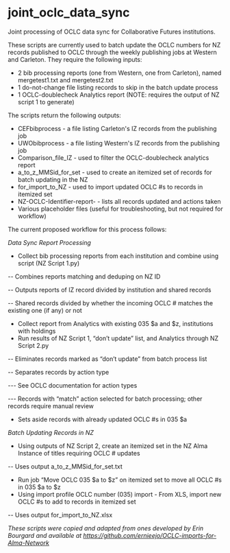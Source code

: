 # joint_oclc_data_sync
Joint processing of OCLC data sync for Collaborative Futures institutions.

These scripts are currently used to batch update the OCLC numbers for NZ records published to OCLC through the weekly publishing jobs at Western and Carleton. They require the following inputs:

- 2 bib processing reports (one from Western, one from Carleton), named mergetest1.txt and mergetest2.txt
- 1 do-not-change file listing records to skip in the batch update process
- 1 OCLC-doublecheck Analytics report (NOTE: requires the output of NZ script 1 to generate)

The scripts return the following outputs:

- CEFbibprocess - a file listing Carleton's IZ records from the publishing job
- UWObibprocess - a file listing Western's IZ records from the publishing job
- Comparison_file_IZ - used to filter the OCLC-doublecheck analytics report
- a_to_z_MMSid_for_set - used to create an itemized set of records for batch updating in the NZ
- for_import_to_NZ - used to import updated OCLC #s to records in itemized set
- NZ-OCLC-Identifier-report-<date> - lists all records updated and actions taken
- Various placeholder files (useful for troubleshooting, but not required for workflow)

The current proposed workflow for this process follows:

_Data Sync Report Processing_
- Collect bib processing reports from each institution and combine using script (NZ Script 1.py)

-- Combines reports matching and deduping on NZ ID

-- Outputs reports of IZ record divided by institution and shared records

-- Shared records divided by whether the incoming OCLC # matches the existing one (if any) or not
- Collect report from Analytics with existing 035 $a and $z, institutions with holdings
- Run results of NZ Script 1, “don’t update” list, and Analytics through NZ Script 2.py

-- Eliminates records marked as “don’t update” from batch process list

-- Separates records by action type

--- See OCLC documentation for action types

--- Records with “match” action selected for batch processing; other records require manual review

  - Sets aside records with already updated OCLC #s in 035 $a

_Batch Updating Records in NZ_
- Using outputs of NZ Script 2, create an itemized set in the NZ Alma Instance of titles requiring OCLC # updates

-- Uses output a_to_z_MMSid_for_set.txt
- Run job “Move OCLC 035 $a to $z” on itemized set to move all OCLC #s in 035 $a to $z
- Using import profile OCLC number (035) import - From XLS, import new OCLC #s to add to records in itemized set

-- Uses output for_import_to_NZ.xlsx

_These scripts were copied and adapted from ones developed by Erin Bourgard and available at https://github.com/ernieejo/OCLC-imports-for-Alma-Network_
